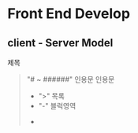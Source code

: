 # Front End Develop

## client - Server Model

제목 
> "# ~ ######" 인용문
> 인용문
> - ">" 
> 목록
> - "-" 
> 블럭영역
> - ```(backtick)
> 

